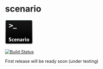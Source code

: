 # scenario
![Logo Image](doc/logos/scenario.png)

[![Build Status](https://travis-ci.com/Prifiz/scenario.svg?branch=graph-based-approach)](https://travis-ci.com/Prifiz/scenario)

First release will be ready soon (under testing)
